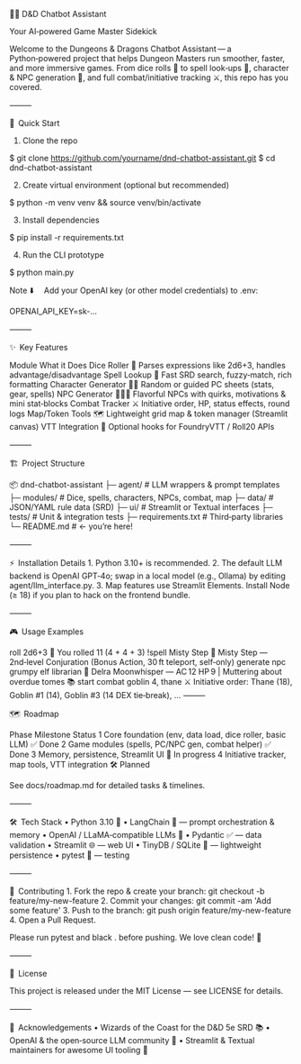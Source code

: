 🧙‍♂️ D&D Chatbot Assistant

Your AI‑powered Game Master Sidekick

Welcome to the Dungeons & Dragons Chatbot Assistant — a Python‑powered project that helps Dungeon Masters run smoother, faster, and more immersive games. From dice rolls 🎲 to spell look‑ups 🔮, character & NPC generation 👤, and full combat/initiative tracking ⚔️, this repo has you covered.

⸻

🚀  Quick Start

1. Clone the repo

$ git clone https://github.com/yourname/dnd-chatbot-assistant.git $ cd dnd-chatbot-assistant

2. Create virtual environment (optional but recommended)

$ python -m venv venv && source venv/bin/activate

3. Install dependencies

$ pip install -r requirements.txt

4. Run the CLI prototype

$ python main.py

Note ⬇️  Add your OpenAI key (or other model credentials) to .env:

OPENAI_API_KEY=sk-...

⸻

✨  Key Features

Module What it Does Dice Roller 🎲 Parses expressions like 2d6+3, handles advantage/disadvantage Spell Lookup 🔮 Fast SRD search, fuzzy‑match, rich formatting Character Generator 🧑‍🚀 Random or guided PC sheets (stats, gear, spells) NPC Generator 🧑‍🤝‍🧑 Flavorful NPCs with quirks, motivations & mini stat‑blocks Combat Tracker ⚔️ Initiative order, HP, status effects, round logs Map/Token Tools 🗺️ Lightweight grid map & token manager (Streamlit canvas) VTT Integration 🔄 Optional hooks for FoundryVTT / Roll20 APIs

⸻

🏗️  Project Structure

📦 dnd-chatbot-assistant ├─ agent/ # LLM wrappers & prompt templates ├─ modules/ # Dice, spells, characters, NPCs, combat, map ├─ data/ # JSON/YAML rule data (SRD) ├─ ui/ # Streamlit or Textual interfaces ├─ tests/ # Unit & integration tests ├─ requirements.txt # Third‑party libraries └─ README.md # ← you’re here!

⸻

⚡  Installation Details 1. Python 3.10+ is recommended. 2. The default LLM backend is OpenAI GPT‑4o; swap in a local model (e.g., Ollama) by editing agent/llm_interface.py. 3. Map features use Streamlit Elements. Install Node (≥ 18) if you plan to hack on the frontend bundle.

⸻

🎮  Usage Examples

roll 2d6+3 🎲 You rolled 11 (4 + 4 + 3)
!spell Misty Step 🔮 Misty Step — 2nd‑level Conjuration (Bonus Action, 30 ft teleport, self‑only)
generate npc grumpy elf librarian 👤 Delra Moonwhisper — AC 12 HP 9 | Muttering about overdue tomes 📚
start combat goblin 4, thane ⚔️ Initiative order: Thane (18), Goblin #1 (14), Goblin #3 (14 DEX tie‑break), ...
⸻

🗺️  Roadmap

Phase Milestone Status 1 Core foundation (env, data load, dice roller, basic LLM) ✅ Done 2 Game modules (spells, PC/NPC gen, combat helper) ✅ Done 3 Memory, persistence, Streamlit UI 🔄 In progress 4 Initiative tracker, map tools, VTT integration 🛠️ Planned

See docs/roadmap.md for detailed tasks & timelines.

⸻

🛠  Tech Stack • Python 3.10 🐍 • LangChain 🤖 — prompt orchestration & memory • OpenAI / LLaMA‑compatible LLMs 🧠 • Pydantic ✅ — data validation • Streamlit 🌐 — web UI • TinyDB / SQLite 💾 — lightweight persistence • pytest 🧪 — testing

⸻

🤝  Contributing 1. Fork the repo & create your branch: git checkout -b feature/my-new-feature 2. Commit your changes: git commit -am 'Add some feature' 3. Push to the branch: git push origin feature/my-new-feature 4. Open a Pull Request.

Please run pytest and black . before pushing. We love clean code! 🧼

⸻

📄  License

This project is released under the MIT License — see LICENSE for details.

⸻

🌟  Acknowledgements • Wizards of the Coast for the D&D 5e SRD 📚 • OpenAI & the open‑source LLM community 🤗 • Streamlit & Textual maintainers for awesome UI tooling 🎨
